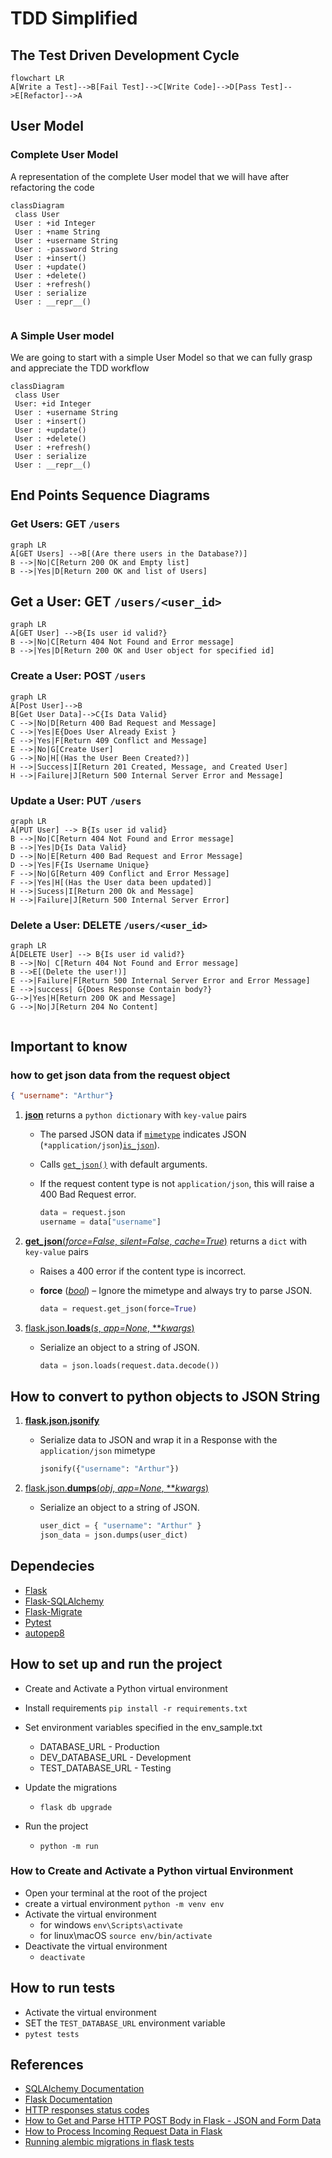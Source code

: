 # TDD Simplified

## The Test Driven Development Cycle

```mermaid
flowchart LR
A[Write a Test]-->B[Fail Test]-->C[Write Code]-->D[Pass Test]-->E[Refactor]-->A
```

## User Model

### Complete User Model

A representation of the complete User model that we will have after refactoring the code

```mermaid
classDiagram
 class User
 User : +id Integer
 User : +name String
 User : +username String
 User : -password String
 User : +insert()
 User : +update()
 User : +delete()
 User : +refresh()
 User : serialize
 User : __repr__()
 
```

### A Simple User model

We are going to start with a simple User Model so that we can fully grasp and appreciate the TDD workflow

```mermaid
classDiagram
 class User
 User: +id Integer
 User : +username String
 User : +insert()
 User : +update()
 User : +delete()
 User : +refresh()
 User : serialize
 User : __repr__()

```

## End Points Sequence Diagrams  

### Get  Users: GET `/users`

```mermaid
graph LR
A[GET Users] -->B[(Are there users in the Database?)]
B -->|No|C[Return 200 OK and Empty list]
B -->|Yes|D[Return 200 OK and list of Users]
```

## Get a User: GET `/users/<user_id>`

```mermaid
graph LR
A[GET User] -->B{Is user id valid?}
B -->|No|C[Return 404 Not Found and Error message]
B -->|Yes|D[Return 200 OK and User object for specified id]
```

### Create a User: POST `/users`

```mermaid
graph LR
A[Post User]-->B
B[Get User Data]-->C{Is Data Valid}
C -->|No|D[Return 400 Bad Request and Message]
C -->|Yes|E{Does User Already Exist }
E -->|Yes|F[Return 409 Conflict and Message]
E -->|No|G[Create User]
G -->|No|H[(Has the User Been Created?)]
H -->|Success|I[Return 201 Created, Message, and Created User]
H -->|Failure|J[Return 500 Internal Server Error and Message]
```

### Update a User: PUT `/users`

```mermaid
graph LR
A[PUT User] --> B{Is user id valid}
B -->|No|C[Return 404 Not Found and Error message]
B -->|Yes|D{Is Data Valid}
D -->|No|E[Return 400 Bad Request and Error Message]
D -->|Yes|F{Is Username Unique}
F -->|No|G[Return 409 Conflict and Error Message]
F -->|Yes|H[(Has the User data been updated)]
H -->|Sucess|I[Return 200 Ok and Message]
H -->|Failure|J[Return 500 Internal Server Error]
```

### Delete  a User: DELETE `/users/<user_id>`

```mermaid
graph LR
A[DELETE User] --> B{Is user id valid?}
B -->|No| C[Return 404 Not Found and Error message]
B -->E[(Delete the user!)]
E -->|Failure|F[Return 500 Internal Server Error and Error Message]
E -->|success| G{Does Response Contain body?}
G-->|Yes|H[Return 200 OK and Message]
G -->|No|J[Return 204 No Content]


```

## Important to know

### how to get json data from the request object

```json
{ "username": "Arthur"}
```

1. [**json**](https://flask.palletsprojects.com/en/2.1.x/api/?highlight=request#flask.Request.json) returns a `python dictionary` with `key-value` pairs

   - The parsed JSON data if [`mimetype`](https://flask.palletsprojects.com/en/2.1.x/api/?highlight=request#flask.Request.mimetype) indicates JSON (`*application/json`)[`is_json`](https://flask.palletsprojects.com/en/2.1.x/api/?highlight=request#flask.Request.is_json)).

   - Calls [`get_json()`](https://flask.palletsprojects.com/en/2.1.x/api/?highlight=request#flask.Request.get_json) with default arguments.

   - If the request content type is not `application/json`, this will raise a 400 Bad Request error.

     ```python
     data = request.json
     username = data["username"]
     ```

2. [**get_json**(*force=False*, *silent=False*, *cache=True*)](https://flask.palletsprojects.com/en/2.1.x/api/?highlight=request#flask.Request.get_json) returns a `dict` with `key-value` pairs

     - Raises a 400 error if the content type is incorrect.

     - **force** ([*bool*](https://docs.python.org/3/library/functions.html#bool)) –   Ignore the mimetype and always try to parse JSON.

       ```python
       data = request.get_json(force=True)
       ```

3. [flask.json.**loads**(*s*, *app=None*, ***kwargs*)](https://flask.palletsprojects.com/en/2.1.x/api/?highlight=request#flask.json.loads)

     - Serialize an object to a string of JSON.

       ```python
       data = json.loads(request.data.decode())
       ```

## How to convert to  python objects  to JSON  String

1. [**flask.json.jsonify**](https://flask.palletsprojects.com/en/2.1.x/api/?highlight=request#flask.json.jsonify)

   - Serialize data to JSON and wrap it in a Response with the `application/json` mimetype

     ```python
     jsonify({"username": "Arthur"})
     ```

3. [flask.json.**dumps**(*obj*, *app=None*, ***kwargs*)](https://flask.palletsprojects.com/en/2.1.x/api/?highlight=request#flask.json.dumps)

   - Serialize an object to a string of JSON.

     ```python
     user_dict = { "username": "Arthur" }
     json_data = json.dumps(user_dict)
     ```

## Dependecies

- [Flask](https://flask.palletsprojects.com/en/2.1.x/)
- [Flask-SQLAlchemy](https://flask-sqlalchemy.palletsprojects.com/en/2.x/quickstart/)
- [Flask-Migrate](https://flask-migrate.readthedocs.io/en/latest/)
- [Pytest](https://docs.pytest.org/en/7.1.x/getting-started.html)
- [autopep8](https://github.com/hhatto/autopep8)

## How to set up and run the project

- Create and Activate a Python virtual environment

- Install requirements `pip install -r requirements.txt`
- Set environment variables specified in the env_sample.txt
  - DATABASE_URL - Production
  - DEV_DATABASE_URL - Development
  - TEST_DATABASE_URL - Testing
- Update the migrations
  - `flask db upgrade`
- Run the project
  - `python -m run`

### How to Create and Activate a Python virtual Environment

- Open your terminal at the root of the project
- create a virtual environment `python -m venv env`
- Activate the virtual environment
  - for windows `env\Scripts\activate`
  - for linux\macOS `source env/bin/activate`
- Deactivate the virtual environment
  - `deactivate`

## How to run tests

- Activate the virtual environment
- SET the `TEST_DATABASE_URL` environment variable
- `pytest tests`

## References

- [SQLAlchemy Documentation](https://docs.sqlalchemy.org/en/14/index.html)
- [Flask Documentation](https://flask.palletsprojects.com/en/2.1.x/)
- [HTTP responses status codes](https://developer.mozilla.org/en-US/docs/Web/HTTP/Status)
- [How to Get and Parse HTTP POST Body in Flask - JSON and Form Data](https://stackabuse.com/how-to-get-and-parse-http-post-body-in-flask-json-and-form-data/)
- [How to Process Incoming Request Data in Flask](https://www.digitalocean.com/community/tutorials/processing-incoming-request-data-in-flask)
- [Running alembic migrations in flask tests](https://blog.k-nut.eu/flask-alembic-test)
